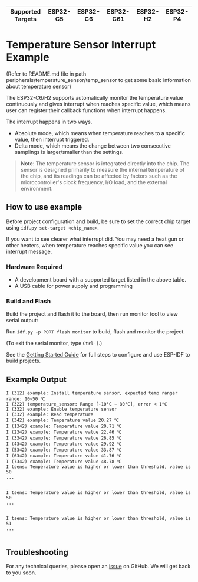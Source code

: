 | Supported Targets | ESP32-C5 | ESP32-C6 | ESP32-C61 | ESP32-H2 | ESP32-P4 |
| ----------------- | -------- | -------- | --------- | -------- | -------- |

# Temperature Sensor Interrupt Example

(Refer to README.md file in path peripherals/temperature_sensor/temp_sensor to get some basic information about temperature sensor)

The ESP32-C6/H2 supports automatically monitor the temperature value continuously and gives interrupt when reaches specific value, which means user can register their callback functions when interrupt happens.

The interrupt happens in two ways.

* Absolute mode, which means when temperature reaches to a specific value, then interrupt triggered.
* Delta mode, which means the change between two consecutive samplings is larger/smaller than the settings.

> **Note**: The temperature sensor is integrated directly into the chip. The sensor is designed primarily to measure the internal temperature of the chip, and its readings can be affected by factors such as the microcontroller's clock frequency, I/O load, and the external environment.

## How to use example

Before project configuration and build, be sure to set the correct chip target using `idf.py set-target <chip_name>`.

If you want to see clearer what interrupt did. You may need a heat gun or other heaters, when temperature reaches specific value you can see interrupt message.

### Hardware Required

* A development board with a supported target listed in the above table.
* A USB cable for power supply and programming

### Build and Flash

Build the project and flash it to the board, then run monitor tool to view serial output:

Run `idf.py -p PORT flash monitor` to build, flash and monitor the project.

(To exit the serial monitor, type ``Ctrl-]``.)

See the [Getting Started Guide](https://docs.espressif.com/projects/esp-idf/en/latest/esp32s2/get-started/index.html) for full steps to configure and use ESP-IDF to build projects.

## Example Output

```
I (312) example: Install temperature sensor, expected temp ranger range: 10~50 ℃
I (322) temperature_sensor: Range [-10°C ~ 80°C], error < 1°C
I (332) example: Enable temperature sensor
I (332) example: Read temperature
I (342) example: Temperature value 20.27 ℃
I (1342) example: Temperature value 20.71 ℃
I (2342) example: Temperature value 22.46 ℃
I (3342) example: Temperature value 26.85 ℃
I (4342) example: Temperature value 29.92 ℃
I (5342) example: Temperature value 33.87 ℃
I (6342) example: Temperature value 41.76 ℃
I (7342) example: Temperature value 48.78 ℃
I tsens: Temperature value is higher or lower than threshold, value is 50
...


I tsens: Temperature value is higher or lower than threshold, value is 50
...


I tsens: Temperature value is higher or lower than threshold, value is 51
...


```

## Troubleshooting

For any technical queries, please open an [issue](https://github.com/espressif/esp-idf/issues) on GitHub. We will get back to you soon.
